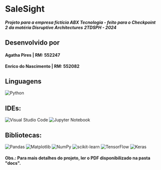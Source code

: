 # SaleSight
***Projeto para a empresa fictícia ABX Tecnologia - feito para o Checkpoint 2 da matéria Disruptive Architectures***
***2TDSPH - 2024***

## Desenvolvido por
#### Agatha Pires | RM: 552247
#### Enrico do Nascimento | RM: 552082

## Linguagens
![Python](https://img.shields.io/badge/python-3670A0?style=for-the-badge&logo=python&logoColor=ffdd54)

## IDEs:
![Visual Studio Code](https://img.shields.io/badge/Visual%20Studio%20Code-0078d7.svg?style=for-the-badge&logo=visual-studio-code&logoColor=white)
![Jupyter Notebook](https://img.shields.io/badge/jupyter-%23FA0F00.svg?style=for-the-badge&logo=jupyter&logoColor=white)

## Bibliotecas:
![Pandas](https://img.shields.io/badge/pandas-%23150458.svg?style=for-the-badge&logo=pandas&logoColor=white)
![Matplotlib](https://img.shields.io/badge/Matplotlib-%23ffffff.svg?style=for-the-badge&logo=Matplotlib&logoColor=black)
![NumPy](https://img.shields.io/badge/numpy-%23013243.svg?style=for-the-badge&logo=numpy&logoColor=white)
![scikit-learn](https://img.shields.io/badge/scikit--learn-%23F7931E.svg?style=for-the-badge&logo=scikit-learn&logoColor=white)
![TensorFlow](https://img.shields.io/badge/TensorFlow-%23FF6F00.svg?style=for-the-badge&logo=TensorFlow&logoColor=white)
![Keras](https://img.shields.io/badge/Keras-%23D00000.svg?style=for-the-badge&logo=Keras&logoColor=white)


#### Obs.: Para mais detalhes do projeto, ler o PDF disponibilizado na pasta "docs".
